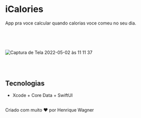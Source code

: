 # iCalories 

App pra voce calcular quando calorias voce comeu no seu dia.

## 
<br />
<br />

![Captura de Tela 2022-05-02 às 11 11 37](https://user-images.githubusercontent.com/25329337/166248644-f1ef0a7c-a067-485e-aff4-bebe510407db.png)


<br />
<br />


## Tecnologias

* Xcode + Core Data + SwiftUI

## 

Criado com muito ❤️ por Henrique Wagner
